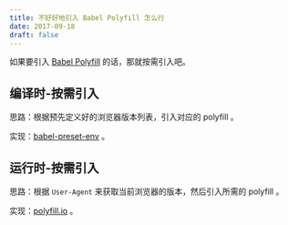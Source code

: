 ```yaml
---
title: 不好好地引入 Babel Polyfill 怎么行
date: 2017-09-18
draft: false
---
```


如果要引入 [Babel Polyfill](https://babeljs.io/docs/usage/polyfill/) 的话，那就按需引入吧。


## 编译时-按需引入
思路：根据预先定义好的浏览器版本列表，引入对应的 polyfill 。

实现：[babel-preset-env](https://github.com/babel/babel-preset-env) 。


## 运行时-按需引入

思路：根据 `User-Agent` 来获取当前浏览器的版本，然后引入所需的 polyfill 。

实现：[polyfill.io](polyfill.io) 。
